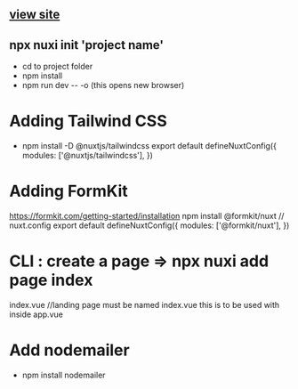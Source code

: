 ## [view site](https://portfolio-fidly.netlify.app/)

## npx nuxi init 'project name'
- cd to project folder
- npm install
- npm run dev -- -o (this opens new browser)

# Adding Tailwind CSS 
- npm install -D @nuxtjs/tailwindcss
    export default defineNuxtConfig({
        modules: ['@nuxtjs/tailwindcss'],
    })

# Adding FormKit 
https://formkit.com/getting-started/installation
npm install @formkit/nuxt
// nuxt.config
    export default defineNuxtConfig({
    modules: ['@formkit/nuxt'],
    })

# CLI :  create a page => npx nuxi add page index
index.vue  //landing page must be named index.vue
this is to be used with <code><NuxtPage/></code> inside app.vue

# Add nodemailer
- npm install nodemailer


